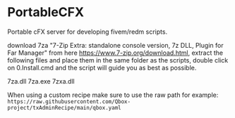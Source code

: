 # PortableCFX
Portable cFX server for developing fivem/redm scripts.

download 7za "7-Zip Extra: standalone console version, 7z DLL, Plugin for Far Manager" from here https://www.7-zip.org/download.html, extract the following files and place them in the same folder as the scripts, double click on 0.Install.cmd and the script will guide you as best as possible. 


7za.dll
7za.exe
7zxa.dll

When using a custom recipe make sure to use the raw path for example: `https://raw.githubusercontent.com/Qbox-project/txAdminRecipe/main/qbox.yaml`


